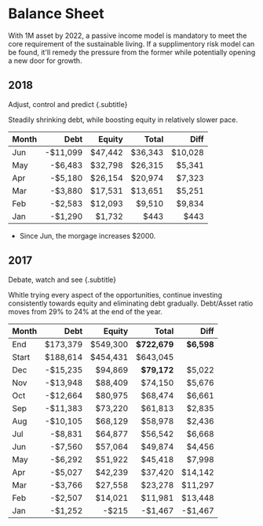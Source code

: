# Balance Sheet

With 1M asset by 2022, a passive income model is mandatory to meet the core requirement of the sustainable living. If a supplimentory risk model can be found, it'll remedy the pressure from the former while potentially opening a new door for growth.


## 2018
Adjust, control and predict {.subtitle}

Steadily shrinking debt, while boosting equity in relatively slower pace. 

| Month |    Debt  |  Equity  |        Total |    Diff |
| ----- | -------: | -------: | -----------: | ------: |
| Jun   |-$11,099  | $47,442  |      $36,343 | $10,028 |
| May   | -$6,483  | $32,798  |      $26,315 |  $5,341 |
| Apr   | -$5,180  | $26,154  |      $20,974 |  $7,323 |
| Mar   | -$3,880  | $17,531  |      $13,651 |  $5,251 |
| Feb   | -$2,583  | $12,093  |       $9,510 |  $9,834 |
| Jan   | -$1,290  |  $1,732  |         $443 |    $443 |

- Since Jun, the morgage increases $2000.

## 2017
Debate, watch and see {.subtitle}

Whitle trying every aspect of the opportunities, continue investing consistently towards equity and eliminating debt gradually. Debt/Asset ratio moves from 29% to 24% at the end of the year.

| Month |     Debt |   Equity |        Total |    Diff |
| ----- | -------: | -------: | -----------: | ------: |
| End   | $173,379 | $549,300 | **$722,679** |**$6,598**|
| Start | $188,614 | $454,431 |     $643,045 |         |
| Dec   | -$15,235 |  $94,869 |  **$79,172** |  $5,022 |
| Nov   | -$13,948 |  $88,409 |      $74,150 |  $5,676 |
| Oct   | -$12,664 |  $80,975 |      $68,474 |  $6,661 |
| Sep   | -$11,383 |  $73,220 |      $61,813 |  $2,835 |
| Aug   | -$10,105 |  $68,129 |      $58,978 |  $2,436 |
| Jul   |  -$8,831 |  $64,877 |      $56,542 |  $6,668 |
| Jun   |  -$7,560 |  $57,064 |      $49,874 |  $4,456 |
| May   |  -$6,292 |  $51,922 |      $45,418 |  $7,998 |
| Apr   |  -$5,027 |  $42,239 |      $37,420 | $14,142 |
| Mar   |  -$3,766 |  $27,558 |      $23,278 | $11,297 |
| Feb   |  -$2,507 |  $14,021 |      $11,981 | $13,448 |
| Jan   |  -$1,252 |    -$215 |      -$1,467 | -$1,467 |
